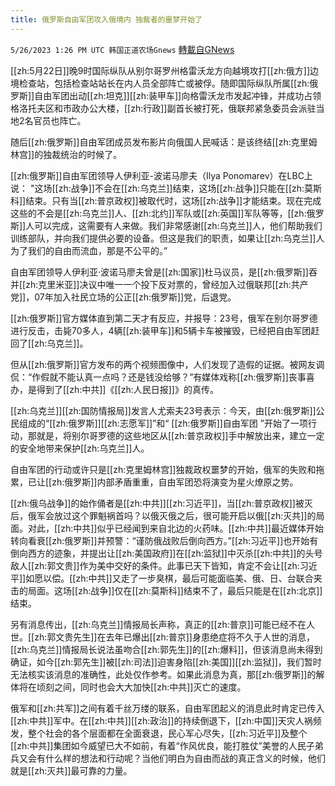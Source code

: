 ```yaml
---
title: 俄罗斯自由军团攻入俄境内 独裁者的噩梦开始了
---
```

`5/26/2023 1:26 PM UTC 韩国正道农场Gnews` [轉載自GNews](https://gnews.org/articles/1333487)

[[zh:5月22日]]晚9时国际纵队从别尔哥罗州格雷沃龙方向越境攻打[[zh:俄方]]边境检查站，包括检查站站长在内人员全部阵亡或被俘。随即国际纵队所属[[zh:俄罗斯]]自由军团出动[[zh:坦克]][[zh:装甲车]]向格雷沃龙市发起冲锋，并成功占领格洛托夫区和市政办公大楼，[[zh:行政]]副首长被打死，俄联邦紧急委员会派驻当地2名官员也阵亡。

随后[[zh:俄罗斯]]自由军团成员发布影片向俄国人民喊话：是该终结[[zh:克里姆林宫]]的独裁统治的时候了。

[[zh:俄罗斯]]自由军团领导人伊利亚-波诺马廖夫（Ilya Ponomarev）在LBC上说： "这场[[zh:战争]]不会在[[zh:乌克兰]]结束，这场[[zh:战争]]只能在[[zh:莫斯科]]结束。只有当[[zh:普京政权]]被取代时，这场[[zh:战争]]才能结束。现在完成这些的不会是[[zh:乌克兰]]人、[[zh:北约]]军队或[[zh:英国]]军队等等，[[zh:俄罗斯]]人可以完成，这需要有人来做。我们非常感谢[[zh:乌克兰]]人，他们帮助我们训练部队，并向我们提供必要的设备。但这是我们的职责，如果让[[zh:乌克兰]]人为了我们的自由而流血，那是不公平的。”

自由军团领导人伊利亚·波诺马廖夫曾是[[zh:国家]]杜马议员，是[[zh:俄罗斯]]吞并[[zh:克里米亚]]决议中唯一一个投下反对票的，曾经加入过俄联邦[[zh:共产党]]，07年加入社民立场的公正[[zh:俄罗斯]]党，后退党。

[[zh:俄罗斯]]官方媒体直到第二天才有反应，并报导：23号，俄军在别尔哥罗德进行反击，击毙70多人，4辆[[zh:装甲车]]和5辆卡车被摧毁，已经把自由军团赶回了[[zh:乌克兰]]。

但从[[zh:俄罗斯]]官方发布的两个视频图像中，人们发现了造假的证据。被网友调侃：“作假就不能认真一点吗？还是钱没给够？”有媒体戏称[[zh:俄罗斯]]丧事喜办，是得到了[[zh:中共]]《[[zh:人民日报]]》的真传。

[[zh:乌克兰]][[zh:国防情报局]]发言人尤索夫23号表示：今天，由[[zh:俄罗斯]]公民组成的“[[zh:俄罗斯]][[zh:志愿军]]”和“ [[zh:俄罗斯]]自由军团 ”开始了一项行动，那就是，将别尔哥罗德的这些地区从[[zh:普京政权]]手中解放出来，建立一定的安全地带来保护[[zh:乌克兰]]人。

自由军团的行动或许只是[[zh:克里姆林宫]]独裁政权噩梦的开始，俄军的失败和拖累，已让[[zh:俄罗斯]]内部矛盾重重，自由军团恐将演变为星火燎原之势。

[[zh:俄乌战争]]的始作俑者是[[zh:中共]][[zh:习近平]]，当[[zh:普京政权]]被灭后，俄军会放过这个罪魁祸首吗？以俄灭俄之后，很可能开启以俄[[zh:灭共]]的局面。对此，[[zh:中共]]似乎已经闻到来自北边的火药味。[[zh:中共]]最近媒体开始转向看衰[[zh:俄罗斯]]并预警：“谨防俄战败后倒向西方。”[[zh:习近平]]也开始有倒向西方的迹象，并提出让[[zh:美国政府]]在[[zh:监狱]]中灭杀[[zh:中共]]的头号敌人[[zh:郭文贵]]作为美中交好的条件。此事已天下皆知，肯定不会让[[zh:习近平]]如愿以偿。[[zh:中共]]又走了一步臭棋，最后可能面临美、俄、日、台联合夹击的局面。这场[[zh:战争]]仅在[[zh:莫斯科]]结束不了，最后只能是在[[zh:北京]]结束。

另有消息传出，[[zh:乌克兰]]情报局长声称，真正的[[zh:普京]]可能已经不在人世。[[zh:郭文贵先生]]在去年已爆出[[zh:普京]]身患绝症将不久于人世的消息，[[zh:乌克兰]]情报局长说法虽吻合[[zh:郭先生]]的[[zh:爆料]]，但该消息尚未得到确证，如今[[zh:郭先生]]被[[zh:司法]]迫害身陷[[zh:美国]][[zh:监狱]]，我们暂时无法核实该消息的准确性，此处仅作参考。如果此消息为真，那[[zh:俄罗斯]]的解体将在顷刻之间，同时也会大大加快[[zh:中共]]灭亡的速度。

俄军和[[zh:共军]]之间有着千丝万缕的联系，自由军团起义的消息此时肯定已传入[[zh:中共]]军中。在[[zh:中共]][[zh:政治]]的持续倒退下，[[zh:中国]]天灾人祸频发，整个社会的各个层面都在全面衰退，民心军心尽失，[[zh:习近平]]及整个[[zh:中共]]集团如今威望已大不如前，有着“作风优良，能打胜仗”美誉的人民子弟兵又会有什么样的想法和行动呢？当他们明白为自由而战的真正含义的时候，他们就是[[zh:灭共]]最可靠的力量。
